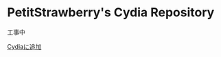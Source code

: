 # PetitStrawberry's Cydia Repository

工事中

[Cydiaに追加](cydia://url/https://cydia.saurik.com/api/share#?source=https://cydia.ichigo.dev)
